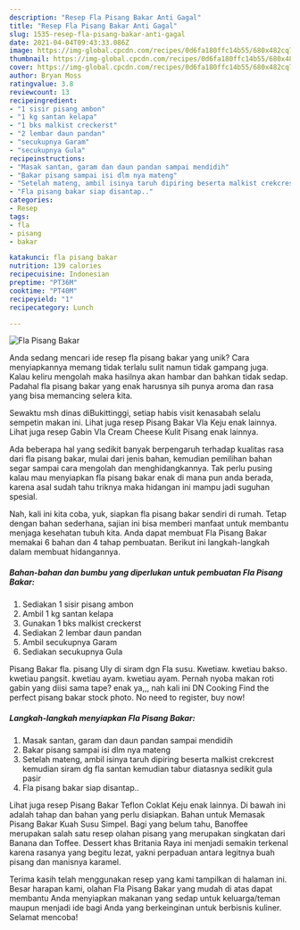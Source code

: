 ```yaml
---
description: "Resep Fla Pisang Bakar Anti Gagal"
title: "Resep Fla Pisang Bakar Anti Gagal"
slug: 1535-resep-fla-pisang-bakar-anti-gagal
date: 2021-04-04T09:43:33.086Z
image: https://img-global.cpcdn.com/recipes/0d6fa180ffc14b55/680x482cq70/fla-pisang-bakar-foto-resep-utama.jpg
thumbnail: https://img-global.cpcdn.com/recipes/0d6fa180ffc14b55/680x482cq70/fla-pisang-bakar-foto-resep-utama.jpg
cover: https://img-global.cpcdn.com/recipes/0d6fa180ffc14b55/680x482cq70/fla-pisang-bakar-foto-resep-utama.jpg
author: Bryan Moss
ratingvalue: 3.8
reviewcount: 13
recipeingredient:
- "1 sisir pisang ambon"
- "1 kg santan kelapa"
- "1 bks malkist creckerst"
- "2 lembar daun pandan"
- "secukupnya Garam"
- "secukupnya Gula"
recipeinstructions:
- "Masak santan, garam dan daun pandan sampai mendidih"
- "Bakar pisang sampai isi dlm nya mateng"
- "Setelah mateng, ambil isinya taruh dipiring beserta malkist crekcrest kemudian siram dg fla santan kemudian tabur diatasnya sedikit gula pasir"
- "Fla pisang bakar siap disantap.."
categories:
- Resep
tags:
- fla
- pisang
- bakar

katakunci: fla pisang bakar 
nutrition: 139 calories
recipecuisine: Indonesian
preptime: "PT36M"
cooktime: "PT40M"
recipeyield: "1"
recipecategory: Lunch

---
```



![Fla Pisang Bakar](https://img-global.cpcdn.com/recipes/0d6fa180ffc14b55/680x482cq70/fla-pisang-bakar-foto-resep-utama.jpg)

Anda sedang mencari ide resep fla pisang bakar yang unik? Cara menyiapkannya memang tidak terlalu sulit namun tidak gampang juga. Kalau keliru mengolah maka hasilnya akan hambar dan bahkan tidak sedap. Padahal fla pisang bakar yang enak harusnya sih punya aroma dan rasa yang bisa memancing selera kita.

Sewaktu msh dinas diBukittinggi, setiap habis visit kenasabah selalu sempetin makan ini. Lihat juga resep Pisang Bakar Vla Keju enak lainnya. Lihat juga resep Gabin Vla Cream Cheese Kulit Pisang enak lainnya.

Ada beberapa hal yang sedikit banyak berpengaruh terhadap kualitas rasa dari fla pisang bakar, mulai dari jenis bahan, kemudian pemilihan bahan segar sampai cara mengolah dan menghidangkannya. Tak perlu pusing kalau mau menyiapkan fla pisang bakar enak di mana pun anda berada, karena asal sudah tahu triknya maka hidangan ini mampu jadi suguhan spesial.


Nah, kali ini kita coba, yuk, siapkan fla pisang bakar sendiri di rumah. Tetap dengan bahan sederhana, sajian ini bisa memberi manfaat untuk membantu menjaga kesehatan tubuh kita. Anda dapat membuat Fla Pisang Bakar memakai 6 bahan dan 4 tahap pembuatan. Berikut ini langkah-langkah dalam membuat hidangannya.

<!--inarticleads1-->

##### Bahan-bahan dan bumbu yang diperlukan untuk pembuatan Fla Pisang Bakar:

1. Sediakan 1 sisir pisang ambon
1. Ambil 1 kg santan kelapa
1. Gunakan 1 bks malkist creckerst
1. Sediakan 2 lembar daun pandan
1. Ambil secukupnya Garam
1. Sediakan secukupnya Gula


Pisang Bakar fla. pisang Uly di siram dgn Fla susu. Kwetiaw. kwetiau bakso. kwetiau pangsit. kwetiau ayam. kwetiau ayam. Pernah nyoba makan roti gabin yang diisi sama tape? enak ya,,, nah kali ini DN Cooking Find the perfect pisang bakar stock photo. No need to register, buy now! 

<!--inarticleads2-->

##### Langkah-langkah menyiapkan Fla Pisang Bakar:

1. Masak santan, garam dan daun pandan sampai mendidih
1. Bakar pisang sampai isi dlm nya mateng
1. Setelah mateng, ambil isinya taruh dipiring beserta malkist crekcrest kemudian siram dg fla santan kemudian tabur diatasnya sedikit gula pasir
1. Fla pisang bakar siap disantap..


Lihat juga resep Pisang Bakar Teflon Coklat Keju enak lainnya. Di bawah ini adalah tahap dan bahan yang perlu disiapkan. Bahan untuk Memasak Pisang Bakar Kuah Susu Simpel. Bagi yang belum tahu, Banoffee merupakan salah satu resep olahan pisang yang merupakan singkatan dari Banana dan Toffee. Dessert khas Britania Raya ini menjadi semakin terkenal karena rasanya yang begitu lezat, yakni perpaduan antara legitnya buah pisang dan manisnya karamel. 

Terima kasih telah menggunakan resep yang kami tampilkan di halaman ini. Besar harapan kami, olahan Fla Pisang Bakar yang mudah di atas dapat membantu Anda menyiapkan makanan yang sedap untuk keluarga/teman maupun menjadi ide bagi Anda yang berkeinginan untuk berbisnis kuliner. Selamat mencoba!
